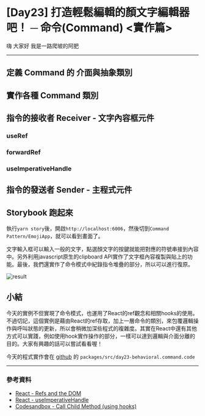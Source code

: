 # [Day23] 打造輕鬆編輯的顏文字編輯器吧！ ─ 命令(Command) <實作篇>

嗨 大家好 我是一路爬坡的阿肥   


---

## 定義 Command 的 介面與抽象類別

## 實作各種 Command 類別

## 指令的接收者 Receiver - 文字內容框元件

### useRef

### forwardRef

### useImperativeHandle

## 指令的發送者 Sender - 主程式元件

## Storybook 跑起來

執行`yarn story`後，開啟`http://localhost:6006`，然後切到`Command Pattern/EmojiApp`，就可以看到畫面了。

文字輸入框可以輸入一般的文字，點選顏文字的按鍵就能把對應的符號串接到內容中。另外利用javascript原生的clipboard API實作了文字框內容複製與貼上的功能。最後，我們還實作了命令模式中紀錄指令堆疊的部分，所以可以進行復原。

![result](https://i.imgur.com/YVduvNA.gif)

## 小結

今天的實例不但實現了命令模式，也運用了React的ref觀念和相關hooks的使用。不過切記，這個實例是藉由React的ref存取，加上一層命令的類別，來包覆邏輯操作與呼叫狀態的更新，所以會稍微加深些程式的複雜度。其實在React中還有其他方式可以實踐，例如使用hook實作操作的部分，一樣可以達到邏輯與介面分離的目的。大家有興趣的話可以嘗試看看喔！

今天的程式實作會在 [github](https://github.com/showwell0120/Design-Pattern-Typescript-React) 的 `packages/src/day23-behavioral.command.code`

---

### 參考資料  

- [React - Refs and the DOM](https://reactjs.org/docs/refs-and-the-dom.html)
- [React - useImperativeHandle](https://reactjs.org/docs/hooks-reference.html#useimperativehandle)
- [Codesandbox - Call Child Method (using hooks)](https://codesandbox.io/s/8lxr0pq179)